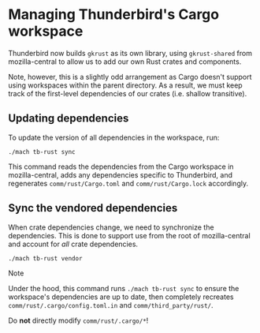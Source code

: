 # Managing Thunderbird's Cargo workspace

Thunderbird now builds `gkrust` as its own library, using `gkrust-shared` from
mozilla-central to allow us to add our own Rust crates and components.

Note, however, this is a slightly odd arrangement as Cargo doesn't support using
workspaces within the parent directory. As a result, we must keep track of the
first-level dependencies of our crates (i.e. shallow transitive).


## Updating dependencies

To update the version of all dependencies in the workspace, run:

```shell
./mach tb-rust sync
```

This command reads the dependencies from the Cargo workspace in mozilla-central,
adds any dependencies specific to Thunderbird, and regenerates
`comm/rust/Cargo.toml` and `comm/rust/Cargo.lock` accordingly.


## Sync the vendored dependencies

When crate dependencies change, we need to synchronize the dependencies. This is
done to support use from the root of mozilla-central and account for *all* crate
dependencies.

```shell
./mach tb-rust vendor
```

<div class="note"><div class="admonition-title">Note</div>

Under the hood, this command runs `./mach tb-rust sync` to ensure the
workspace's dependencies are up to date, then completely recreates
`comm/rust/.cargo/config.toml.in` and `comm/third_party/rust/`.

</div>

Do **not** directly modify `comm/rust/.cargo/*`!
